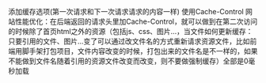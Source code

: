 添加缓存选项(第一次请求和下一次请求请求的内容一样)
使用Cache-Control
网站性能优化：在后端返回的请求头里加Cache-Control，就可以做到在第二次访问的时候除了首页html之外的资源（包括js、css、图片...，当文件如何更新缓存：只要引用的文件、图片...变了可以通过改文件名的方式重新请求资源文件，比如前端用脚手架打包项目，文件内容改变的时候，打包出来的文件名是不一样的，如果不能做到文件名随着引用的资源文件改变而改变，则不要做强制缓存）全部是0毫秒加载
